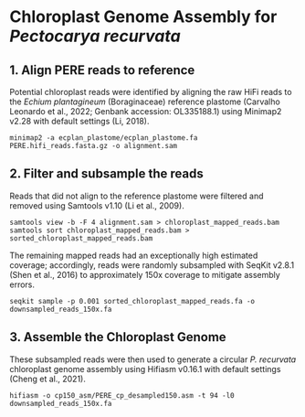 # Chloroplast Genome Assembly for <i>Pectocarya recurvata</i>
## 1. Align PERE reads to reference
Potential chloroplast reads were identified by aligning the raw HiFi reads to the <i>Echium plantagineum</i> (Boraginaceae) reference plastome (Carvalho Leonardo et al., 2022; Genbank accession: OL335188.1) using Minimap2 v2.28 with default settings (Li, 2018).
```
minimap2 -a ecplan_plastome/ecplan_plastome.fa PERE.hifi_reads.fasta.gz -o alignment.sam
```

## 2. Filter and subsample the reads
Reads that did not align to the reference plastome were filtered and removed using Samtools v1.10 (Li et al., 2009). 
```
samtools view -b -F 4 alignment.sam > chloroplast_mapped_reads.bam
samtools sort chloroplast_mapped_reads.bam > sorted_chloroplast_mapped_reads.bam
```
The remaining mapped reads had an exceptionally high estimated coverage; accordingly, reads were randomly subsampled with SeqKit v2.8.1 (Shen et al., 2016) to approximately 150x coverage to mitigate assembly errors.
```
seqkit sample -p 0.001 sorted_chloroplast_mapped_reads.fa -o downsampled_reads_150x.fa
```
## 3. Assemble the Chloroplast Genome
These subsampled reads were then used to generate a circular <i>P. recurvata</i> chloroplast genome assembly using Hifiasm v0.16.1 with default settings (Cheng et al., 2021).
```
hifiasm -o cp150_asm/PERE_cp_desampled150.asm -t 94 -l0 downsampled_reads_150x.fa
```
